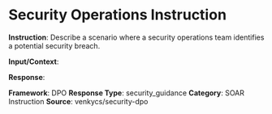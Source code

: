 # Security Operations Instruction

**Instruction**: Describe a scenario where a security operations team identifies a potential security breach.

**Input/Context**: 

**Response**: 

**Framework**: DPO
**Response Type**: security_guidance
**Category**: SOAR Instruction
**Source**: venkycs/security-dpo
